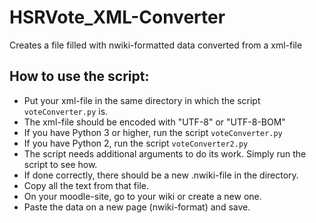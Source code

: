 # HSRVote_XML-Converter
Creates a file filled with nwiki-formatted data converted from a xml-file

## How to use the script:
- Put your xml-file in the same directory in which the script ```voteConverter.py``` is.
- The xml-file should be encoded with "UTF-8" or "UTF-8-BOM"
- If you have Python 3 or higher, run the script ```voteConverter.py```
- If you have Python 2, run the script ```voteConverter2.py```
- The script needs additional arguments to do its work. Simply run the script to see how.
- If done correctly, there should be a new .nwiki-file in the directory.
- Copy all the text from that file.
- On your moodle-site, go to your wiki or create a new one.
- Paste the data on a new page (nwiki-format) and save.
